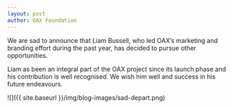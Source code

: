 ```yaml
---
layout: post
author: OAX Foundation
---
```

We are sad to announce that Liam Bussell, who led OAX’s marketing and branding effort during the past year, has decided to pursue other opportunities.

Liam as been an integral part of the OAX project since its launch phase and his contribution is well recognised. We wish him well and success in his future endeavours.

![]({{ site.baseurl }}/img/blog-images/sad-depart.png) 